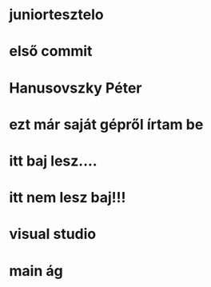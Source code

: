 # juniortesztelo
# első commit
# Hanusovszky Péter
# ezt már saját gépről írtam be
# itt baj lesz....
# itt nem lesz baj!!!
# visual studio
# main ág
